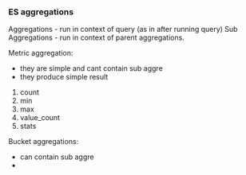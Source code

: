 ### ES aggregations

Aggregations - run in context of query (as in after running query)
Sub Aggregations - run in context of parent aggregations.

Metric aggregation:
- they are simple and cant contain sub aggre
- they produce simple result

1. count
2. min
3. max
4. value_count 
5. stats


Bucket aggregations:

- can contain sub aggre
- 